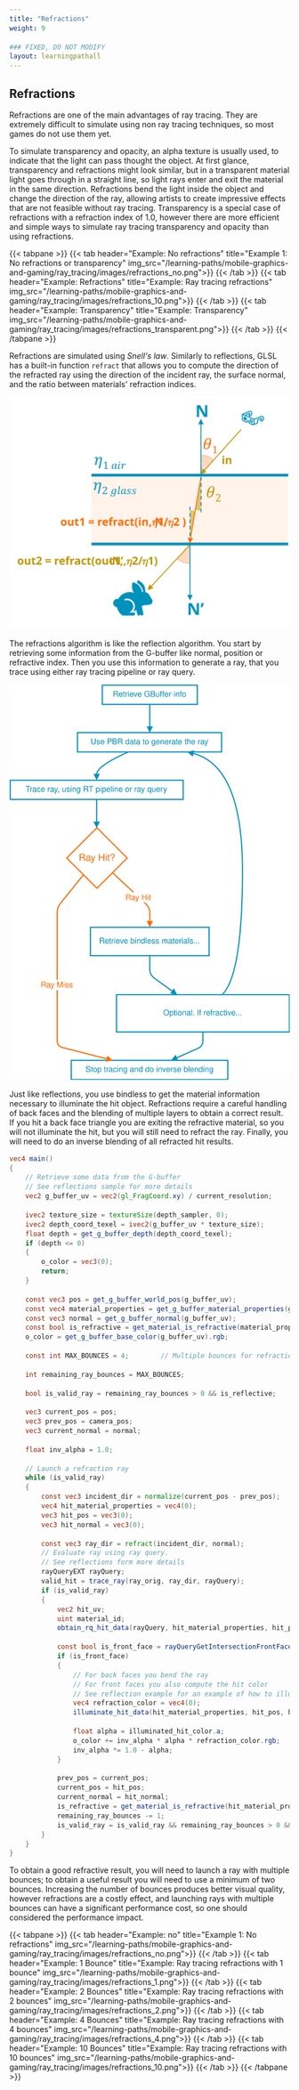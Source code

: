 ```yaml
---
title: "Refractions"
weight: 9

### FIXED, DO NOT MODIFY
layout: learningpathall
---
```


## Refractions

Refractions are one of the main advantages of ray tracing. They are extremely difficult to simulate using non ray tracing techniques, so most games do not use them yet.

To simulate transparency and opacity, an alpha texture is usually used, to indicate that the light can pass thought the object. At first glance, transparency and refractions might look similar, but in a transparent material light goes through in a straight line, so light rays enter and exit the material in the same direction. Refractions bend the light inside the object and change the direction of the ray, allowing artists to create impressive effects that are not feasible without ray tracing. Transparency is a special case of refractions with a refraction index of 1.0, however there are more efficient and simple ways to simulate ray tracing transparency and opacity than using refractions.

{{< tabpane >}}
  {{< tab header="Example: No refractions" title="Example 1: No refractions or transparency" img_src="/learning-paths/mobile-graphics-and-gaming/ray_tracing/images/refractions_no.png">}} {{< /tab >}}
  {{< tab header="Example: Refractions" title="Example: Ray tracing refractions" img_src="/learning-paths/mobile-graphics-and-gaming/ray_tracing/images/refractions_10.png">}} {{< /tab >}}
  {{< tab header="Example: Transparency" title="Example: Transparency" img_src="/learning-paths/mobile-graphics-and-gaming/ray_tracing/images/refractions_transparent.png">}} {{< /tab >}}
{{< /tabpane >}}

Refractions are simulated using *Snell's law*. Similarly to reflections, GLSL has a built-in function `refract` that allows you to compute the direction of the refracted ray using the direction of the incident ray, the surface normal, and the ratio between materials' refraction indices.

![Diagram of refractions #center](images/refractions_diagram.svg "Diagram of refractions")

The refractions algorithm is like the reflection algorithm. You start by retrieving some information from the G-buffer like normal, position or refractive index. Then you use this information to generate a ray, that you trace using either ray tracing pipeline or ray query.

![Diagram of our refraction algorithm #center](images/refractions_algorithm_diagram.drawio.svg "Diagram of our refraction algorithm")

Just like reflections, you use bindless to get the material information necessary to illuminate the hit object. Refractions require a careful handling of back faces and the blending of multiple layers to obtain a correct result. If you hit a back face triangle you are exiting the refractive material, so you will not illuminate the hit, but you will still need to refract the ray. Finally, you will need to do an inverse blending of all refracted hit results.


``` glsl
vec4 main()
{
    // Retrieve some data from the G-buffer
    // See reflections sample for more details
    vec2 g_buffer_uv = vec2(gl_FragCoord.xy) / current_resolution;

    ivec2 texture_size = textureSize(depth_sampler, 0);
    ivec2 depth_coord_texel = ivec2(g_buffer_uv * texture_size);
    float depth = get_g_buffer_depth(depth_coord_texel);
    if (depth <= 0)
    {
        o_color = vec3(0);
        return;
    }

    const vec3 pos = get_g_buffer_world_pos(g_buffer_uv);
    const vec4 material_properties = get_g_buffer_material_properties(g_buffer_uv);
    const vec3 normal = get_g_buffer_normal(g_buffer_uv);
    const bool is_refractive = get_material_is_refractive(material_properties);
    o_color = get_g_buffer_base_color(g_buffer_uv).rgb;

    const int MAX_BOUNCES = 4;        // Multiple bounces for refractions

    int remaining_ray_bounces = MAX_BOUNCES;

    bool is_valid_ray = remaining_ray_bounces > 0 && is_reflective;

    vec3 current_pos = pos;
    vec3 prev_pos = camera_pos;
    vec3 current_normal = normal;

    float inv_alpha = 1.0;

    // Launch a refraction ray
    while (is_valid_ray)
    {
        const vec3 incident_dir = normalize(current_pos - prev_pos);
        vec4 hit_material_properties = vec4(0);
        vec3 hit_pos = vec3(0);
        vec3 hit_normal = vec3(0);

        const vec3 ray_dir = refract(incident_dir, normal);
        // Evaluate ray using ray query.
        // See reflections form more details
        rayQueryEXT rayQuery;
        valid_hit = trace_ray(ray_orig, ray_dir, rayQuery);
        if (is_valid_ray)
        {
            vec2 hit_uv;
            uint material_id;
            obtain_rq_hit_data(rayQuery, hit_material_properties, hit_pos, hit_normal, hit_uv, material_id);

            const bool is_front_face = rayQueryGetIntersectionFrontFaceEXT(rayQuery, true);
            if (is_front_face)
            {
                // For back faces you bend the ray
                // For front faces you also compute the hit color
                // See reflection example for an example of how to illuminate a ray query hit
                vec4 refraction_color = vec4(0);
                illuminate_hit_data(hit_material_properties, hit_pos, hit_normal, hit_uv, material_id, illuminated_hit_color);

                float alpha = illuminated_hit_color.a;
                o_color += inv_alpha * alpha * refraction_color.rgb;
                inv_alpha *= 1.0 - alpha;
            }

            prev_pos = current_pos;
            current_pos = hit_pos;
            current_normal = hit_normal;
            is_refractive = get_material_is_refractive(hit_material_properties);
            remaining_ray_bounces -= 1;
            is_valid_ray = is_valid_ray && remaining_ray_bounces > 0 && is_refractive;
        }
    }
}
```

To obtain a good refractive result, you will need to launch a ray with multiple bounces; to obtain a useful result you will need to use a minimum of two bounces. Increasing the number of bounces produces better visual quality, however refractions are a costly effect, and launching rays with multiple bounces can have a significant performance cost, so one should considered the performance impact.

{{< tabpane >}}
  {{< tab header="Example: no" title="Example 1: No refractions" img_src="/learning-paths/mobile-graphics-and-gaming/ray_tracing/images/refractions_no.png">}} {{< /tab >}}
  {{< tab header="Example: 1 Bounce" title="Example: Ray tracing refractions with 1 bounce" img_src="/learning-paths/mobile-graphics-and-gaming/ray_tracing/images/refractions_1.png">}} {{< /tab >}}
  {{< tab header="Example: 2 Bounces" title="Example: Ray tracing refractions with 2 bounces" img_src="/learning-paths/mobile-graphics-and-gaming/ray_tracing/images/refractions_2.png">}} {{< /tab >}}
  {{< tab header="Example: 4 Bounces" title="Example: Ray tracing refractions with 4 bounces" img_src="/learning-paths/mobile-graphics-and-gaming/ray_tracing/images/refractions_4.png">}} {{< /tab >}}
  {{< tab header="Example: 10 Bounces" title="Example: Ray tracing refractions with 10 bounces" img_src="/learning-paths/mobile-graphics-and-gaming/ray_tracing/images/refractions_10.png">}} {{< /tab >}}
{{< /tabpane >}}